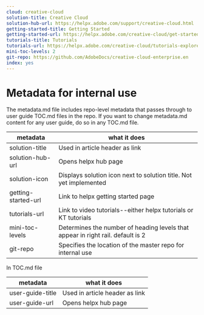 ```yaml
---
cloud: creative-cloud
solution-title: Creative Cloud
solution-hub-url: https://helpx.adobe.com/support/creative-cloud.html
getting-started-title: Getting Started
getting-started-url: https://helpx.adobe.com/creative-cloud/get-started.html
tutorials-title: Tutorials
tutorials-url: https://helpx.adobe.com/creative-cloud/tutorials-explore.html
mini-toc-levels: 2
git-repo: https://github.com/AdobeDocs/creative-cloud-enterprise.en
index: yes
---
```


# Metadata for internal use

The metadata.md file includes repo-level metadata that passes through to user guide TOC.md files in the repo. If you want to change metadata.md content for any user guide, do so in any TOC.md file.

| metadata | what it does |
|--- |--- |
| solution-title | Used in article header as link |
| solution-hub-url | Opens helpx hub page |
| solution-icon | Displays solution icon next to solution title. Not yet implemented |
| getting-started-url | Link to helpx getting started page |
| tutorials-url | Link to video tutorials--either helpx tutorials or KT tutorials |
| mini-toc-levels | Determines the number of heading levels that appear in right rail. default is 2 |
| git-repo | Specifies the location of the master repo for internal use |

In TOC.md file

| metadata | what it does |
|--- |--- |
| user-guide-title | Used in article header as link |
| user-guide-url | Opens helpx hub page |
